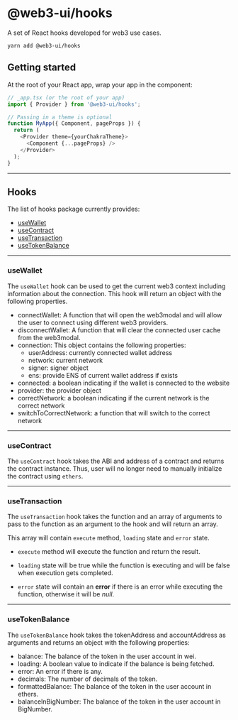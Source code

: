 # @web3-ui/hooks

A set of React hooks developed for web3 use cases.

```shell
yarn add @web3-ui/hooks
```

## Getting started

At the root of your React app, wrap your app in the <Provider> component:

```javascript
// _app.tsx (or the root of your app)
import { Provider } from '@web3-ui/hooks';

// Passing in a theme is optional
function MyApp({ Component, pageProps }) {
  return (
    <Provider theme={yourChakraTheme}>
      <Component {...pageProps} />
    </Provider>
  );
}
```

---

## Hooks

The list of hooks package currently provides:

- [useWallet](#usewallet)
- [useContract](#usecontract)
- [useTransaction](#usetransaction)
- [useTokenBalance](#usetokenbalance)

---

### useWallet

The `useWallet` hook can be used to get the current web3 context including information about the connection. This hook will return an object with the following properties.

- connectWallet: A function that will open the web3modal and will allow the user to connect using different web3 providers.
- disconnectWallet: A function that will clear the connected user cache from the web3modal.
- connection: This object contains the following properties:
  - userAddress: currently connected wallet address
  - network: current network
  - signer: signer object
  - ens: provide ENS of current wallet address if exists
- connected: a boolean indicating if the wallet is connected to the website
- provider: the provider object
- correctNetwork: a boolean indicating if the current network is the correct network
- switchToCorrectNetwork: a function that will switch to the correct network

---

### useContract

The `useContract` hook takes the ABI and address of a contract and returns the contract instance. Thus, user will no longer need to manually initialize the contract using `ethers`.

---

### useTransaction

The `useTransaction` hook takes the function and an array of arguments to pass to the function as an argument to the hook and will return an array.

This array will contain `execute` method, `loading` state and `error` state.

- `execute` method will execute the function and return the result.

- `loading` state will be true while the function is executing and will be false when execution gets completed.

- `error` state will contain an **error** if there is an error while executing the function, otherwise it will be _null_.

---

### useTokenBalance

The `useTokenBalance` hook takes the tokenAddress and accountAddress as arguments and returns an object with the following properties:

- balance: The balance of the token in the user account in wei.
- loading: A boolean value to indicate if the balance is being fetched.
- error: An error if there is any.
- decimals: The number of decimals of the token.
- formattedBalance: The balance of the token in the user account in ethers.
- balanceInBigNumber: The balance of the token in the user account in BigNumber.
